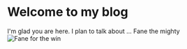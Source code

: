# Welcome to my blog

I'm glad you are here. I plan to talk about ...
Fane the mighty
![Fane for the win](https://i.redd.it/cl0hd5ut4fqz.png)
